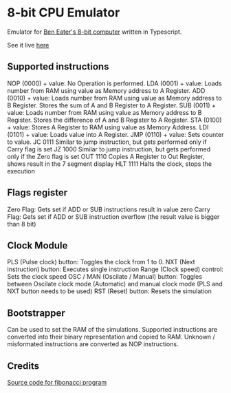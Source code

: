 # 8-bit CPU Emulator
Emulator for [Ben Eater's 8-bit computer](https://www.youtube.com/playlist?list=PLowKtXNTBypGqImE405J2565dvjafglHU)
written in Typescript.

See it live [here](https://addamichal.github.io/8-bit-cpu-emulator/)

## Supported instructions
NOP (0000) + value: No Operation is performed.
LDA (0001) + value: Loads number from RAM using value as Memory address to A Register.
ADD (0010) + value: Loads number from RAM using value as Memory address to B Register. Stores the sum of A and B Register to A Register.
SUB (0011) + value: Loads number from RAM using value as Memory address to B Register. Stores the difference of A and B Register to A Register.
STA (0100) + value: Stores A Register to RAM using value as Memory Address.
LDI (0101) + value: Loads value into A Register.
JMP (0110) + value: Sets counter to value.
JC 0111 Similar to jump instruction, but gets performed only if Carry flag is set
JZ 1000 Similar to jump instruction, but gets performed only if the Zero flag is set
OUT 1110 Copies A Register to Out Register, shows result in the 7 segment display
HLT 1111 Halts the clock, stops the execution

## Flags register
Zero Flag: Gets set if ADD or SUB instructions result in value zero
Carry Flag: Gets set if ADD or SUB instruction overflow (the result value is bigger than 8 bit)

## Clock Module
PLS (Pulse clock) button: Toggles the clock from 1 to 0.
NXT (Next instruction) button: Executes single instruction
Range (Clock speed) control: Sets the clock speed
OSC / MAN (Oscilate / Manual) button: Toggles between Oscilate clock mode (Automatic) and manual clock mode (PLS and NXT button needs to be used)
RST (Reset) button: Resets the simulation

## Bootstrapper
Can be used to set the RAM of the simulations. Supported instructions are converted into their binary representation and copied to RAM. Unknown / misformated instructions are converted as NOP instructions.

## Credits
[Source code for fibonacci program](https://theshamblog.com/programs-and-more-commands-for-the-ben-eater-8-bit-breadboard-computer/)